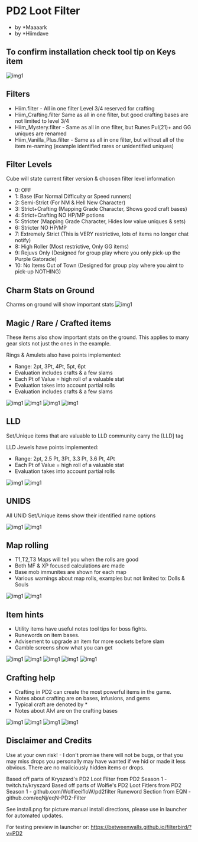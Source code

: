 # PD2 Loot Filter
* by *Maaaark
* by *Hiimdave

## To confirm installation check tool tip on Keys item

![img1](examples/cube.png?raw=true)

## Filters

* Hiim.filter - All in one filter Level 3/4 reserved for crafting
* Hiim_Crafting.filter Same as all in one filter, but good crafting bases are not limited to level 3/4
* Hiim_Mystery.filter - Same as all in one filter, but Runes Pul(21)+ and GG uniques are renamed 
* Hiim_Vanilla_Plus.filter - Same as all in one filter, but without all of the item re-naming (example identified rares or unidentified uniques)

## Filter Levels

Cube will state current filter version & choosen filter level information

* 0: OFF
* 1: Base (For Normal Difficulty or Speed runners)
* 2: Semi-Strict (For NM & Hell New Character)
* 3: Strict+Crafting (Mapping Grade Character, Shows good craft bases)
* 4: Strict+Crafting NO HP/MP potions
* 5: Stricter (Mapping Grade Character, Hides low value uniques & sets)
* 6: Stricter NO HP/MP
* 7: Extremely Strict (This is VERY restrictive, lots of items no longer chat notify)
* 8: High Roller (Most restrictive, Only GG items)
* 9: Rejuvs Only (Designed for group play where you only pick-up the Purple Gatorade)
* 10: No Items Out of Town (Designed for group play where you aimt to pick-up NOTHING)


## Charm Stats on Ground

Charms on ground will show important stats
![img1](examples/charms1.PNG?raw=true)


## Magic / Rare / Crafted items

These items also show important stats on the ground. This applies to many gear slots not just the ones in the example.

Rings & Amulets also have points implemented:
* Range: 2pt, 3Pt, 4Pt, 5pt, 6pt
* Evaluation includes crafts & a few slams
* Each Pt of Value = high roll of a valuable stat
* Evaluation takes into account partial rolls
* Evaluation includes crafts & a few slams

![img1](examples/magicrares1.PNG?raw=true)
![img1](examples/magicrares2.PNG?raw=true)
![img1](examples/magicrares3.PNG?raw=true)
![img1](examples/magicrares4.PNG?raw=true)


## LLD

Set/Unique items that are valuable to LLD community carry the [LLD] tag

LLD Jewels have points implemented:
* Range: 2pt, 2.5 Pt, 3Pt, 3.3 Pt, 3.6 Pt, 4Pt
* Each Pt of Value = high roll of a valuable stat
* Evaluation takes into account partial rolls

![img1](examples/lld1.PNG?raw=true)
![img1](examples/lld2.png?raw=true)


## UNIDS

All UNID Set/Unique items show their identified name options

![img1](examples/unid1.PNG?raw=true)
![img1](examples/unid2.PNG?raw=true)


## Map rolling
* T1,T2,T3 Maps will tell you when the rolls are good
* Both MF & XP focused calculations are made
* Base mob immunites are shown for each map
* Various warnings about map rolls, examples but not limited to: Dolls & Souls

![img1](examples/maps1.png?raw=true)
![img1](examples/maps2.png?raw=true)


## Item hints
* Utility items have useful notes tool tips for boss fights.
* Runewords on item bases.
* Advisement to upgrade an item for more sockets before slam
* Gamble screens show what you can get

![img1](examples/runewords1.png?raw=true)
![img1](examples/hints1.PNG?raw=true)
![img1](examples/hints2.PNG?raw=true)
![img1](examples/hints3.PNG?raw=true)
![img1](examples/hints4.PNG?raw=true)


## Crafting help
* Crafting in PD2 can create the most powerful items in the game.
* Notes about crafting are on bases, infusions, and gems
* Typical craft are denoted by *
* Notes about Alvl are on the crafting bases

![img1](examples/craft1.PNG?raw=true)
![img1](examples/craft2.PNG?raw=true)
![img1](examples/craft3.PNG?raw=true)
![img1](examples/craft4.PNG?raw=true)




## Disclaimer and Credits

Use at your own risk! - I don't promise there will not be bugs, or that you may miss drops you personally may have wanted if we hid or made it less obvious.
There are no maliciously hidden items or drops.

Based off parts of Kryszard's PD2 Loot Filter from PD2 Season 1 - twitch.tv/kryszard
Based off parts of Wolfie's PD2 Loot Fitlers from PD2 Season 1 - github.com/WolfieeifloW/pd2filter
Runeword Section from EQN - github.com/eqNj/eqN-PD2-Filter

See install.png for picture manual install directions, please use in launcher for automated updates.

For testing preview in launcher or: https://betweenwalls.github.io/filterbird/?v=PD2

